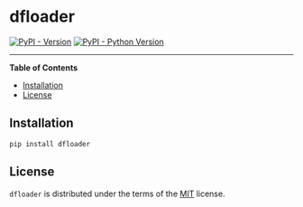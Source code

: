 # dfloader

[![PyPI - Version](https://img.shields.io/pypi/v/dfloader.svg)](https://pypi.org/project/dfloader)
[![PyPI - Python Version](https://img.shields.io/pypi/pyversions/dfloader.svg)](https://pypi.org/project/dfloader)

-----

**Table of Contents**

- [Installation](#installation)
- [License](#license)

## Installation

```console
pip install dfloader
```

## License

`dfloader` is distributed under the terms of the [MIT](https://spdx.org/licenses/MIT.html) license.
